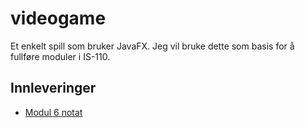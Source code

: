 # videogame

Et enkelt spill som bruker JavaFX.
Jeg vil bruke dette som basis for å fullføre moduler i IS-110.

## Innleveringer

* [Modul 6 notat](https://chinatsu.github.io/Modul6)

